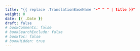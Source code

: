```yaml
---
title: "{{ replace .TranslationBaseName "-" " " | title }}"
weight: 0
date: {{ .Date }}
draft: false
# bookComments: false
# bookSearchExclude: false
# bookToc: false
# bookHidden: true
---
```

